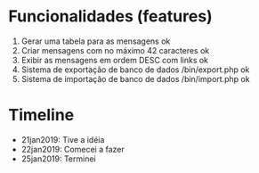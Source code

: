 # Funcionalidades (features)
1. Gerar uma tabela para as mensagens ok
2. Criar mensagens com no máximo 42 caracteres ok
3. Exibir as mensagens em ordem DESC com links ok
4. Sistema de exportação de banco de dados /bin/export.php ok
5. Sistema de importação de banco de dados /bin/import.php ok

# Timeline
- 21jan2019: Tive a idéia
- 22jan2019: Comecei a fazer
- 25jan2019: Terminei
